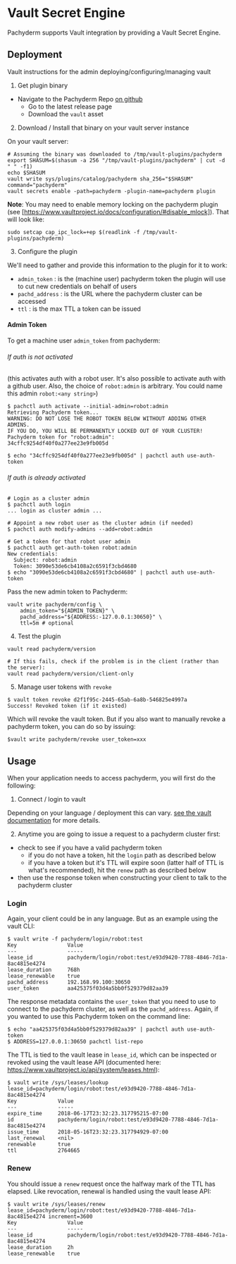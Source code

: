 # Vault Secret Engine

Pachyderm supports Vault integration by providing a Vault Secret Engine.


## Deployment

Vault instructions for the admin deploying/configuring/managing vault

1) Get plugin binary

- Navigate to the Pachyderm Repo [on github]()
    - Go to the latest release page
    - Download the `vault` asset

2) Download / Install that binary on your vault server instance

On your vault server:

```
# Assuming the binary was downloaded to /tmp/vault-plugins/pachyderm
export SHASUM=$(shasum -a 256 "/tmp/vault-plugins/pachyderm" | cut -d " " -f1)
echo $SHASUM
vault write sys/plugins/catalog/pachyderm sha_256="$SHASUM" command="pachyderm"
vault secrets enable -path=pachyderm -plugin-name=pachyderm plugin
```

**Note**: You may need to enable memory locking on the pachyderm plugin (see
[https://www.vaultproject.io/docs/configuration/#disable_mlock]). That will look
like:
```
sudo setcap cap_ipc_lock=+ep $(readlink -f /tmp/vault-plugins/pachyderm)
```

3) Configure the plugin

We'll need to gather and provide this information to the plugin for it to work:

- `admin_token` : is the (machine user) pachyderm token the plugin will use to cut new credentials on behalf of users
- `pachd_address` : is the URL where the pachyderm cluster can be accessed
- `ttl` : is the max TTL a token can be issued


#### Admin Token

To get a machine user `admin_token` from pachyderm:

###### If auth is not activated
(this activates auth with a robot user. It's also possible to activate auth with a github user. Also, the choice of `robot:admin` is arbitrary. You could name this admin `robot:<any string>`)
```
$ pachctl auth activate --initial-admin=robot:admin
Retrieving Pachyderm token...
WARNING: DO NOT LOSE THE ROBOT TOKEN BELOW WITHOUT ADDING OTHER ADMINS.
IF YOU DO, YOU WILL BE PERMANENTLY LOCKED OUT OF YOUR CLUSTER!
Pachyderm token for "robot:admin":
34cffc9254df40f0a277ee23e9fb005d

$ echo "34cffc9254df40f0a277ee23e9fb005d" | pachctl auth use-auth-token
```

###### If auth *is* already activated
```
# Login as a cluster admin
$ pachctl auth login
... login as cluster admin ...

# Appoint a new robot user as the cluster admin (if needed)
$ pachctl auth modify-admins --add=robot:admin

# Get a token for that robot user admin
$ pachctl auth get-auth-token robot:admin
New credentials:
  Subject: robot:admin
  Token: 3090e53de6cb4108a2c6591f3cbd4680
$ echo "3090e53de6cb4108a2c6591f3cbd4680" | pachctl auth use-auth-token
```

Pass the new admin token to Pachyderm:
```
vault write pachyderm/config \
    admin_token="${ADMIN_TOKEN}" \
    pachd_address="${ADDRESS:-127.0.0.1:30650}" \
    ttl=5m # optional
```
4) Test the plugin

```
vault read pachyderm/version

# If this fails, check if the problem is in the client (rather than the server):
vault read pachyderm/version/client-only
```

5) Manage user tokens with `revoke`

```
$ vault token revoke d2f1f95c-2445-65ab-6a8b-546825e4997a
Success! Revoked token (if it existed)
```

Which will revoke the vault token. But if you also want to manually revoke a pachyderm token, you can do so by issuing:

```
$vault write pachyderm/revoke user_token=xxx

```

## Usage

When your application needs to access pachyderm, you will first do the following:

1) Connect / login to vault

Depending on your language / deployment this can vary. [see the vault documentation]() for more details.

2) Anytime you are going to issue a request to a pachyderm cluster first:

- check to see if you have a valid pachyderm token
    - if you do not have a token, hit the `login` path as described below
    - if you have a token but it's TTL will expire soon (latter half of TTL is what's recommended), hit the `renew` path as described below
- then use the response token when constructing your client to talk to the pachyderm cluster

### Login

Again, your client could be in any language. But as an example using the vault CLI:

```
$ vault write -f pachyderm/login/robot:test
Key                Value
---                -----
lease_id           pachyderm/login/robot:test/e93d9420-7788-4846-7d1a-8ac4815e4274
lease_duration     768h
lease_renewable    true
pachd_address      192.168.99.100:30650
user_token         aa425375f03d4a5bb0f529379d82aa39
```

The response metadata contains the `user_token` that you need to use to connect to the pachyderm cluster,
    as well as the `pachd_address`.
Again, if you wanted to use this Pachyderm token on the command line:
```
$ echo "aa425375f03d4a5bb0f529379d82aa39" | pachctl auth use-auth-token
$ ADDRESS=127.0.0.1:30650 pachctl list-repo
```

The TTL is tied to the vault lease in `lease_id`, which can be inspected or revoked
  using the vault lease API (documented here: https://www.vaultproject.io/api/system/leases.html):

```
$ vault write /sys/leases/lookup lease_id=pachyderm/login/robot:test/e93d9420-7788-4846-7d1a-8ac4815e4274
Key             Value
---             -----
expire_time     2018-06-17T23:32:23.317795215-07:00
id              pachyderm/login/robot:test/e93d9420-7788-4846-7d1a-8ac4815e4274
issue_time      2018-05-16T23:32:23.317794929-07:00
last_renewal    <nil>
renewable       true
ttl             2764665
```


### Renew

You should issue a `renew` request once the halfway mark of the TTL has elapsed.
Like revocation, renewal is handled using the vault lease API:
```
$ vault write /sys/leases/renew lease_id=pachyderm/login/robot:test/e93d9420-7788-4846-7d1a-8ac4815e4274 increment=3600
Key                Value
---                -----
lease_id           pachyderm/login/robot:test/e93d9420-7788-4846-7d1a-8ac4815e4274
lease_duration     2h
lease_renewable    true
```

